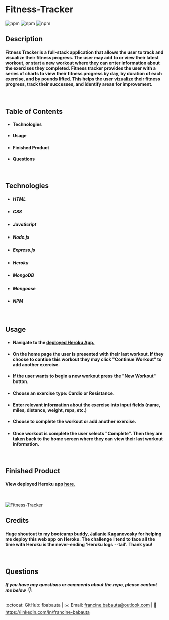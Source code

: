 # Fitness-Tracker

![npm](https://img.shields.io/npm/v/express?color=green&label=express&logo=NPM&style=plastic)
![npm](https://img.shields.io/npm/v/mongoose?color=orange&label=mongoose&logo=NPM&style=plastic)
![npm](https://img.shields.io/npm/v/morgan?color=pink&label=morgan&logo=NPM&style=plastic)

## Description

#### Fitness Tracker is a full-stack application that allows the user to track and visualize their fitness progress. The user may add to or view their latest workout, or start a new workout where they can enter information about the exercises they completed. Fitness tracker provides the user with a series of charts to view their fitness progress by day, by duration of each exercise, and by pounds lifted. This helps the user vizualize their fitness progress, track their successes, and identify areas for improvement.


<br>

## Table of Contents

* #### Technologies
* #### Usage
* #### Finished Product
* #### Questions



<br>

## Technologies 

* ##### HTML
* ##### CSS
* ##### JavaScript
* ##### Node.js
* ##### Express.js
* ##### Heroku
* ##### MongoDB
* ##### Mongoose
* ##### NPM



<br>

## Usage
* #### Navigate to the [deployed Heroku App.](https://fitness-trackapp.herokuapp.com)
* #### On the home page the user is presented with their last workout. If they choose to contiue this workout they may click "Continue Workout" to add another exercise.
* #### If the user wants to begin a new workout press the "New Workout" button.
* #### Choose an exercise type: Cardio or Resistance.
* #### Enter relevant information about the exercise into input fields (name, miles, distance, weight, reps, etc.)
* #### Choose to complete the workout or add another exercise.
* #### Once workout is complete the user selects "Complete". Then they are taken back to the home screen where they can view their last workout information.


<br>


## Finished Product

#### View deployed Heroku app [here.](https://fitness-trackapp.herokuapp.com/)

<br>

![Fitness-Tracker](https://user-images.githubusercontent.com/70370805/108168973-f5798600-70ac-11eb-9bb1-e1358073e9c1.gif)






## Credits
#### Huge shoutout to my bootcamp buddy, [Jailanie Kaganovosky](https://github.com/jkaganovsky) for helping me deploy this web app on Heroku. The challenge I tend to face all the time with Heroku is the never-ending 'Heroku logs --tail'. Thank you!


<br>


## Questions 

##### If you have any questions or comments about the repo, please contact me below 👇:

:octocat: GitHub: fbabauta | ✉️ Email: francine.babauta@outlook.com | 🔗 https://linkedin.com/in/francine-babauta